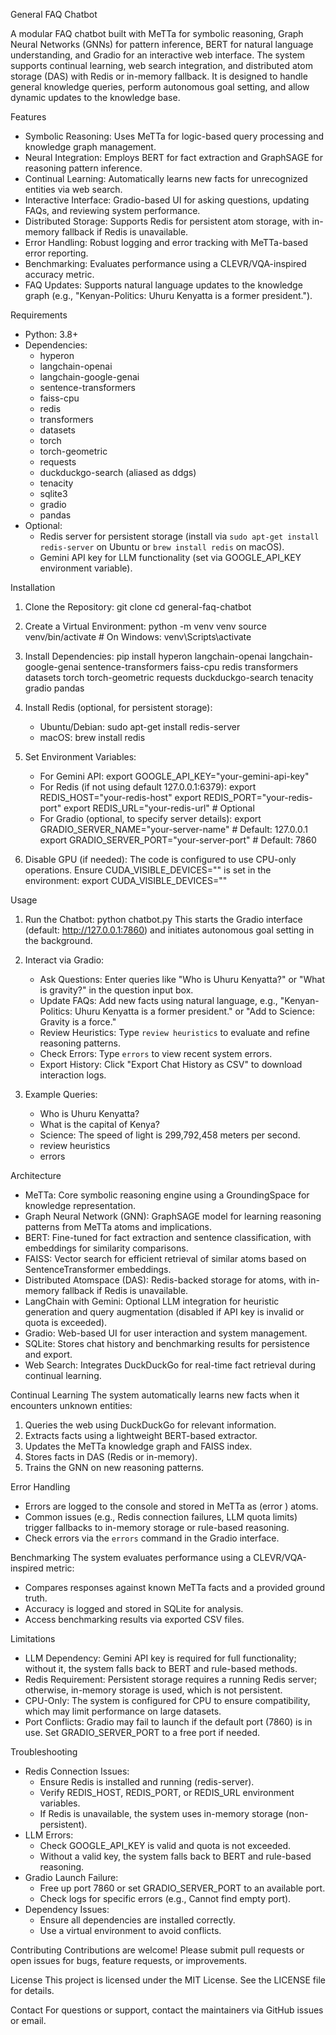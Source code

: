 General FAQ Chatbot

A modular FAQ chatbot built with MeTTa for symbolic reasoning, Graph Neural Networks (GNNs) for pattern inference, BERT for natural language understanding, and Gradio for an interactive web interface. The system supports continual learning, web search integration, and distributed atom storage (DAS) with Redis or in-memory fallback. It is designed to handle general knowledge queries, perform autonomous goal setting, and allow dynamic updates to the knowledge base.

Features
- Symbolic Reasoning: Uses MeTTa for logic-based query processing and knowledge graph management.
- Neural Integration: Employs BERT for fact extraction and GraphSAGE for reasoning pattern inference.
- Continual Learning: Automatically learns new facts for unrecognized entities via web search.
- Interactive Interface: Gradio-based UI for asking questions, updating FAQs, and reviewing system performance.
- Distributed Storage: Supports Redis for persistent atom storage, with in-memory fallback if Redis is unavailable.
- Error Handling: Robust logging and error tracking with MeTTa-based error reporting.
- Benchmarking: Evaluates performance using a CLEVR/VQA-inspired accuracy metric.
- FAQ Updates: Supports natural language updates to the knowledge graph (e.g., "Kenyan-Politics: Uhuru Kenyatta is a former president.").

Requirements
- Python: 3.8+
- Dependencies:
  - hyperon
  - langchain-openai
  - langchain-google-genai
  - sentence-transformers
  - faiss-cpu
  - redis
  - transformers
  - datasets
  - torch
  - torch-geometric
  - requests
  - duckduckgo-search (aliased as ddgs)
  - tenacity
  - sqlite3
  - gradio
  - pandas
- Optional:
  - Redis server for persistent storage (install via `sudo apt-get install redis-server` on Ubuntu or `brew install redis` on macOS).
  - Gemini API key for LLM functionality (set via GOOGLE_API_KEY environment variable).

Installation

1. Clone the Repository:
   git clone <repository-url>
   cd general-faq-chatbot

2. Create a Virtual Environment:
   python -m venv venv
   source venv/bin/activate  # On Windows: venv\Scripts\activate

3. Install Dependencies:
   pip install hyperon langchain-openai langchain-google-genai sentence-transformers faiss-cpu redis transformers datasets torch torch-geometric requests duckduckgo-search tenacity gradio pandas

4. Install Redis (optional, for persistent storage):
   - Ubuntu/Debian:
     sudo apt-get install redis-server
   - macOS:
     brew install redis

5. Set Environment Variables:
   - For Gemini API:
     export GOOGLE_API_KEY="your-gemini-api-key"
   - For Redis (if not using default 127.0.0.1:6379):
     export REDIS_HOST="your-redis-host"
     export REDIS_PORT="your-redis-port"
     export REDIS_URL="your-redis-url"  # Optional
   - For Gradio (optional, to specify server details):
     export GRADIO_SERVER_NAME="your-server-name"  # Default: 127.0.0.1
     export GRADIO_SERVER_PORT="your-server-port"  # Default: 7860

6. Disable GPU (if needed):
   The code is configured to use CPU-only operations. Ensure CUDA_VISIBLE_DEVICES="" is set in the environment:
   export CUDA_VISIBLE_DEVICES=""

Usage

1. Run the Chatbot:
   python chatbot.py
   This starts the Gradio interface (default: http://127.0.0.1:7860) and initiates autonomous goal setting in the background.

2. Interact via Gradio:
   - Ask Questions: Enter queries like "Who is Uhuru Kenyatta?" or "What is gravity?" in the question input box.
   - Update FAQs: Add new facts using natural language, e.g., "Kenyan-Politics: Uhuru Kenyatta is a former president." or "Add to Science: Gravity is a force."
   - Review Heuristics: Type `review heuristics` to evaluate and refine reasoning patterns.
   - Check Errors: Type `errors` to view recent system errors.
   - Export History: Click "Export Chat History as CSV" to download interaction logs.

3. Example Queries:
   - Who is Uhuru Kenyatta?
   - What is the capital of Kenya?
   - Science: The speed of light is 299,792,458 meters per second.
   - review heuristics
   - errors

Architecture

- MeTTa: Core symbolic reasoning engine using a GroundingSpace for knowledge representation.
- Graph Neural Network (GNN): GraphSAGE model for learning reasoning patterns from MeTTa atoms and implications.
- BERT: Fine-tuned for fact extraction and sentence classification, with embeddings for similarity comparisons.
- FAISS: Vector search for efficient retrieval of similar atoms based on SentenceTransformer embeddings.
- Distributed Atomspace (DAS): Redis-backed storage for atoms, with in-memory fallback if Redis is unavailable.
- LangChain with Gemini: Optional LLM integration for heuristic generation and query augmentation (disabled if API key is invalid or quota is exceeded).
- Gradio: Web-based UI for user interaction and system management.
- SQLite: Stores chat history and benchmarking results for persistence and export.
- Web Search: Integrates DuckDuckGo for real-time fact retrieval during continual learning.

Continual Learning
The system automatically learns new facts when it encounters unknown entities:
1. Queries the web using DuckDuckGo for relevant information.
2. Extracts facts using a lightweight BERT-based extractor.
3. Updates the MeTTa knowledge graph and FAISS index.
4. Stores facts in DAS (Redis or in-memory).
5. Trains the GNN on new reasoning patterns.

Error Handling
- Errors are logged to the console and stored in MeTTa as (error <type> <message>) atoms.
- Common issues (e.g., Redis connection failures, LLM quota limits) trigger fallbacks to in-memory storage or rule-based reasoning.
- Check errors via the `errors` command in the Gradio interface.

Benchmarking
The system evaluates performance using a CLEVR/VQA-inspired metric:
- Compares responses against known MeTTa facts and a provided ground truth.
- Accuracy is logged and stored in SQLite for analysis.
- Access benchmarking results via exported CSV files.

Limitations
- LLM Dependency: Gemini API key is required for full functionality; without it, the system falls back to BERT and rule-based methods.
- Redis Requirement: Persistent storage requires a running Redis server; otherwise, in-memory storage is used, which is not persistent.
- CPU-Only: The system is configured for CPU to ensure compatibility, which may limit performance on large datasets.
- Port Conflicts: Gradio may fail to launch if the default port (7860) is in use. Set GRADIO_SERVER_PORT to a free port if needed.

Troubleshooting
- Redis Connection Issues:
  - Ensure Redis is installed and running (redis-server).
  - Verify REDIS_HOST, REDIS_PORT, or REDIS_URL environment variables.
  - If Redis is unavailable, the system uses in-memory storage (non-persistent).
- LLM Errors:
  - Check GOOGLE_API_KEY is valid and quota is not exceeded.
  - Without a valid key, the system falls back to BERT and rule-based reasoning.
- Gradio Launch Failure:
  - Free up port 7860 or set GRADIO_SERVER_PORT to an available port.
  - Check logs for specific errors (e.g., Cannot find empty port).
- Dependency Issues:
  - Ensure all dependencies are installed correctly.
  - Use a virtual environment to avoid conflicts.

Contributing
Contributions are welcome! Please submit pull requests or open issues for bugs, feature requests, or improvements.

License
This project is licensed under the MIT License. See the LICENSE file for details.

Contact
For questions or support, contact the maintainers via GitHub issues or email.

